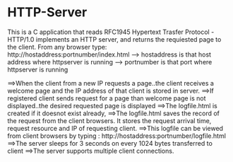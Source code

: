 # HTTP-Server
This is a C application that reads RFC1945 Hypertext Trasfer Protocol -HTTP/1.0 implements an HTTP server, and returns the requiested page to the client.
From any browser type: http://hostaddress:portnumber/index.html
--> hostaddress is that host address where httpserver is running
--> portnumber is that port where httpserver is running

==>When the client from a new IP requests a page..the client receives a welcome page 
   and the IP address of that client is stored in server.
==>If registered client sends request for a page than welcome page is not displayed..the desired requested page is displayed
==>The logfile.html is created if it doesnot exist already, 
==>The logfile.html saves the record of the request from the client browsers. 
   It stores the request arrival time, request resource and IP of requesting client.
==>This logfile can be viewed from client browsers by typing : http://hostaddress:portnumber/logfile.html
==>The server sleeps for 3 seconds on every 1024 bytes transferred to client
==>The server supports multiple client connections.


